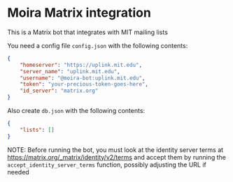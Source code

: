 # Moira Matrix integration

This is a Matrix bot that integrates with MIT mailing lists

You need a config file `config.json` with the following contents:

```json
{
    "homeserver": "https://uplink.mit.edu",
    "server_name": "uplink.mit.edu",
    "username": "@moira-bot:uplink.mit.edu",
    "token": "your-precious-token-goes-here",
    "id_server": "matrix.org"
}
```

Also create `db.json` with the following contents:

```json
{
    "lists": []
}
```

NOTE: Before running the bot, you must look at the identity server terms at 
https://matrix.org/_matrix/identity/v2/terms and accept them by running the
`accept_identity_server_terms` function, possibly adjusting the URL if needed